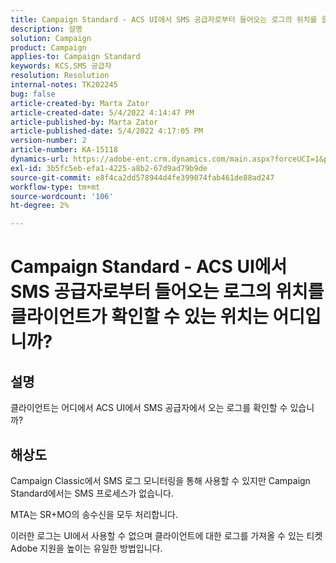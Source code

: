 ```yaml
---
title: Campaign Standard - ACS UI에서 SMS 공급자로부터 들어오는 로그의 위치를 클라이언트가 확인할 수 있는 위치는 어디입니까?
description: 설명
solution: Campaign
product: Campaign
applies-to: Campaign Standard
keywords: KCS,SMS 공급자
resolution: Resolution
internal-notes: TK202245
bug: false
article-created-by: Marta Zator
article-created-date: 5/4/2022 4:14:47 PM
article-published-by: Marta Zator
article-published-date: 5/4/2022 4:17:05 PM
version-number: 2
article-number: KA-15118
dynamics-url: https://adobe-ent.crm.dynamics.com/main.aspx?forceUCI=1&pagetype=entityrecord&etn=knowledgearticle&id=95fdfd4c-c5cb-ec11-a7b5-6045bd00d4f5
exl-id: 3b5fc5eb-efa1-4225-a8b2-67d9ad79b9de
source-git-commit: e8f4ca2dd578944d4fe399074fab461de88ad247
workflow-type: tm+mt
source-wordcount: '106'
ht-degree: 2%

---
```


# Campaign Standard - ACS UI에서 SMS 공급자로부터 들어오는 로그의 위치를 클라이언트가 확인할 수 있는 위치는 어디입니까?

## 설명


클라이언트는 어디에서 ACS UI에서 SMS 공급자에서 오는 로그를 확인할 수 있습니까?


## 해상도


Campaign Classic에서 SMS 로그 모니터링을 통해 사용할 수 있지만 Campaign Standard에서는 SMS 프로세스가 없습니다.

MTA는 SR+MO의 송수신을 모두 처리합니다.

이러한 로그는 UI에서 사용할 수 없으며 클라이언트에 대한 로그를 가져올 수 있는 티켓 Adobe 지원을 높이는 유일한 방법입니다.
